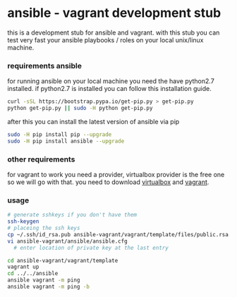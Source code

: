 # ansible - vagrant development stub
this is a development stub for ansible and vagrant. with this stub you can test very fast your ansible playbooks / roles on your local unix/linux machine.

### requirements ansible
for running ansible on your local machine you need the have python2.7 installed. if python2.7 is installed you can follow this installation guide.
```bash
curl -sSL https://bootstrap.pypa.io/get-pip.py > get-pip.py
python get-pip.py || sudo -H python get-pip.py
```

after this you can install the latest version of ansible via pip
```bash
sudo -H pip install pip --upgrade
sudo -H pip install ansible --upgrade
```

### other requirements
for vagrant to work you need a provider, virtualbox provider is the free one so we will go with that. you need to download [virtualbox][1] and [vagrant][2].

### usage
```bash
# generate sshkeys if you don't have them
ssh-keygen
# placeing the ssh keys
cp ~/.ssh/id_rsa.pub ansible-vagrant/vagrant/template/files/public.rsa.ket
vi ansible-vagrant/ansible/ansible.cfg
  # enter location of private key at the last entry
```
```bash
cd ansible-vagrant/vagrant/template
vagrant up
cd ../../ansible
ansible vagrant -m ping
ansible vagrant -m ping -b
```

[1]: https://www.virtualbox.org/wiki/Downloads
[2]: https://www.vagrantup.com/downloads.html
